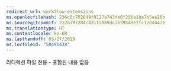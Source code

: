 ```yaml
---
redirect_url: workflow-extensions
ms.openlocfilehash: 236c8c702049f0127a743fa0f256e1ba7b5ee26b
ms.sourcegitcommit: 212d397284c431f5989dc7b39549e2fc170d447e
ms.translationtype: HT
ms.contentlocale: ko-KR
ms.lasthandoff: 03/27/2019
ms.locfileid: "58491438"
---
```

리디렉션 파일 전용 - 포함된 내용 없음